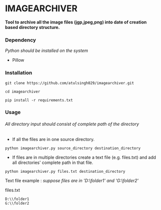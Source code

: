 # IMAGEARCHIVER #

**Tool to archive all the image files (jgp,jpeg,png) into date of creation based directory structure.**
### Dependency
*Python should be installed on the system*
* Pillow

### Installation
```
git clone https://github.com/atulsingh029/imagearchiver.git
```
```
cd imagearchiver
```
```
pip install -r requirements.txt
```

### Usage
###### All directory input should consist of complete path of the directory
* If all the files are in one source directory.
```
python imagearchiver.py source_directory destination_directory
```
* If files are in multiple directories create a text file (e.g. files.txt) and add all directories' complete path in that file.
```
python imagearchiver.py files.txt destination_directory
```
Text file example :
*suppose files are in 'D:\\folder1' and 'G:\\folder2'* 
 
 files.txt
```
D:\\folder1
G:\\folder2
```
